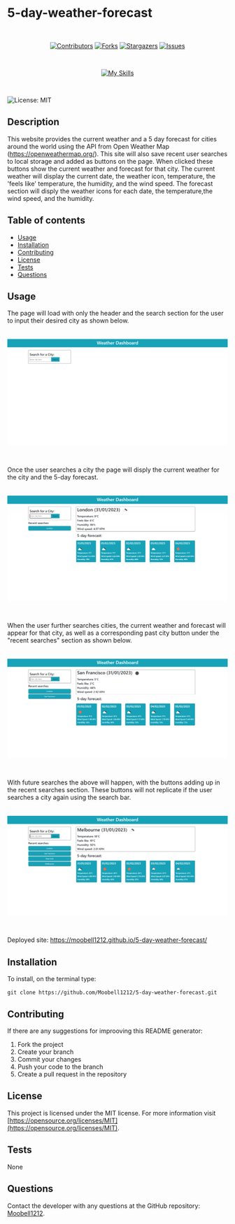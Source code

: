 # 5-day-weather-forecast
<div align="center">
</br>

[![Contributors](https://img.shields.io/github/contributors/Moobell1212/5-day-weather-forecast?style=for-the-badge)](https://github.com//Moobell1212/5-day-weather-forecast/graphs/contributors)
[![Forks](https://img.shields.io/github/forks/Moobell1212/5-day-weather-forecast?style=for-the-badge)](https://github.com//Moobell1212/5-day-weather-forecast/forks)
[![Stargazers](https://img.shields.io/github/stars/Moobell1212/5-day-weather-forecast?style=for-the-badge)](https://github.com//Moobell1212/5-day-weather-forecast/stargazers)
[![Issues](https://img.shields.io/github/issues/Moobell1212/5-day-weather-forecast?style=for-the-badge)](https://github.com//Moobell1212/5-day-weather-forecast/issues)

</br>

[![My Skills](https://skillicons.dev/icons?i=js,html,css,bootstrap)](https://skillicons.dev)
</div>
</br>

![License: MIT](https://img.shields.io/badge/License-MIT-yellow.svg)

## Description

This website provides the current weather and a 5 day forecast for cities around the world using the API from Open Weather Map (https://openweathermap.org/). This site will also save recent user searches to local storage and added as buttons on the page. When clicked these buttons show the current weather and forecast for that city. The current weather will display the current date, the weather icon, temperature, the 'feels like' temperature, the humidity, and the wind speed. The forecast section will disply the weather icons for each date, the temperature,the wind speed, and the humidity.

## Table of contents
- [Usage](#usage)
- [Installation](#installation)
- [Contributing](#contributing)
- [License](#license)
- [Tests](#tests)
- [Questions](#questions)

## Usage

The page will load with only the header and the search section for the user to input their desired city as shown below.

<img src="./images/homescreen.png" style="margin-top: 20px; margin-bottom:30px">

Once the user searches a city the page will disply the current weather for the city and the 5-day forecast.

<img src="./images/firstsearch.png" style="margin-top: 20px; margin-bottom:30px">

When the user further searches cities, the current weather and forecast will appear for that city, as well as a corresponding past city button under the "recent searches" section as shown below.

<img src="./images/twosearch.png" style="margin-top: 20px; margin-bottom:30px">

With future searches the above will happen, with the buttons adding up in the recent searches section. These buttons will not replicate if the user searches a city again using the search bar.

<img src="./images/multiplesearches.png" style="margin-top: 20px; margin-bottom:30px">

Deployed site: https://moobell1212.github.io/5-day-weather-forecast/

## Installation

To install, on the terminal type:
```
git clone https://github.com/Moobell1212/5-day-weather-forecast.git
```
## Contributing
If there are any suggestions for improoving this README generator:
<ol>
<li>Fork the project</li>
<li>Create your branch</li>
<li>Commit your changes</li>
<li>Push your code to the branch</li>
<li>Create a pull request in the repository</li>
</ol>

## License
This project is licensed under the MIT license. For more information visit [https://opensource.org/licenses/MIT](https://opensource.org/licenses/MIT).

## Tests
None

## Questions
Contact the developer with any questions at the GitHub repository: [Moobell1212](https://github.com/Moobell1212).
